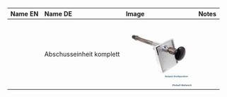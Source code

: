 | Name EN | Name DE                  | Image                                           | Notes |
| :------ | :----------------------- | :---------------------------------------------- | ----- |
|         | Abschusseinheit komplett | ![](_attachments/Abschusseinheit_-20240701.png) |       |

